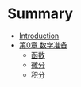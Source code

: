 # Summary

* [Introduction](README.md)
* [第0章 数学准备](chapter1.md)
   * [函数](han_shu.md)
   * [微分](differential.md)
   * 积分

